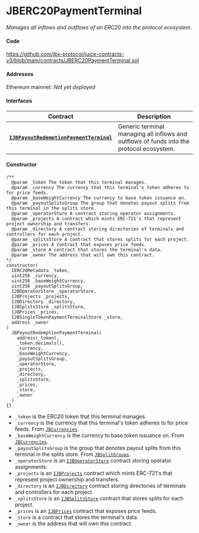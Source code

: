 # JBERC20PaymentTerminal

_Manages all inflows and outflows of an ERC20 into the protocol ecosystem._

#### Code

https://github.com/jbx-protocol/juice-contracts-v3/blob/main/contracts/JBERC20PaymentTerminal.sol

#### Addresses

Ethereum mainnet: _Not yet deployed_

#### Interfaces

| Contract                                             | Description                                                                                                                              |
| ------------------------------------------------ | ---------------------------------------------------------------------------------------------------------------------------------------- |
| [**`IJBPayoutRedemptionPaymentTerminal`**](/dev/api/interfaces/ijbpayoutredemptionpaymentterminal.md) | Generic terminal managing all inflows and outflows of funds into the protocol ecosystem. |

#### Constructor

```
/**
  @param _token The token that this terminal manages.
  @param _currency The currency that this terminal's token adheres to for price feeds.
  @param _baseWeightCurrency The currency to base token issuance on.
  @param _payoutSplitsGroup The group that denotes payout splits from this terminal in the splits store.
  @param _operatorStore A contract storing operator assignments.
  @param _projects A contract which mints ERC-721's that represent project ownership and transfers.
  @param _directory A contract storing directories of terminals and controllers for each project.
  @param _splitsStore A contract that stores splits for each project.
  @param _prices A contract that exposes price feeds.
  @param _store A contract that stores the terminal's data.
  @param _owner The address that will own this contract.
*/
constructor(
  IERC20Metadata _token,
  uint256 _currency,
  uint256 _baseWeightCurrency,
  uint256 _payoutSplitsGroup,
  IJBOperatorStore _operatorStore,
  IJBProjects _projects,
  IJBDirectory _directory,
  IJBSplitsStore _splitsStore,
  IJBPrices _prices,
  IJBSingleTokenPaymentTerminalStore _store,
  address _owner
)
  JBPayoutRedemptionPaymentTerminal(
    address(_token),
    _token.decimals(),
    _currency,
    _baseWeightCurrency,
    _payoutSplitsGroup,
    _operatorStore,
    _projects,
    _directory,
    _splitsStore,
    _prices,
    _store,
    _owner
  )
{}
```

* `_token` is the ERC20 token that this terminal manages.
* `_currency` is the currency that this terminal's token adheres to for price feeds. From [`JBCurrencies`](/dev/api/libraries/jbcurrencies.md).
* `_baseWeightCurrency` is the currency to base token issuance on. From [`JBCurrencies`](/dev/api/libraries/jbcurrencies.md).
* `_payoutSplitsGroup` is the group that denotes payout splits from this terminal in the splits store. From [`JBSplitGroups`](/dev/api/libraries/jbsplitsgroups.md).
* `_operatorStore` is an [`IJBOperatorStore`](/dev/api/interfaces/ijboperatorstore.md) contract storing operator assignments.
* `_projects` is an [`IJBProjects`](/dev/api/interfaces/ijbprojects.md) contract which mints ERC-721's that represent project ownership and transfers.
* `_directory` is an [`IJBDirectory`](/dev/api/interfaces/ijbdirectory.md) contract storing directories of terminals and controllers for each project.
* `_splitsStore` is an [`IJBSplitsStore`](/dev/api/interfaces/ijbsplitsstore/) contract that stores splits for each project.
* `_prices` is an [`IJBPrices`](/dev/api/interfaces/ijbprices.md) contract that exposes price feeds.
* `_store` is a contract that stores the terminal's data.
* `_owner` is the address that will own this contract.

